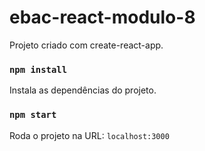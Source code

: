 # ebac-react-modulo-8

Projeto criado com create-react-app.

### `npm install`

Instala as dependências do projeto.

### `npm start`

Roda o projeto na URL: `localhost:3000`
